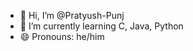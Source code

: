- 👋 Hi, I’m @Pratyush-Punj
- 🌱 I’m currently learning C, Java, Python
- 😄 Pronouns: he/him

<!---
Pratyush-Punj/Pratyush-Punj is a ✨ special ✨ repository because its `README.md` (this file) appears on your GitHub profile.
You can click the Preview link to take a look at your changes.
--->
